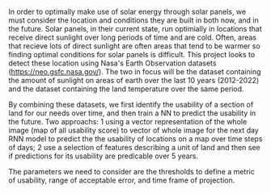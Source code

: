 In order to optimally make use of solar energy through solar panels, we must consider the location and conditions they are built in both now, and in the future. Solar panels, in their current state, run optimially in locations that receive direct sunlight over long periods of time and are cold. Often, areas that recieve lots of direct sunlight are often areas that tend to be warmer so finding optimal conditions for solar panels is difficult. This project looks to detect these location using Nasa's Earth Observation datasets (https://neo.gsfc.nasa.gov/). The two in focus will be the dataset containing the amount of sunlight on areas of earth over the last 10 years (2012-2022) and the dataset containing the land temperature over the same period. 

By combining these datasets, we first identify the usability of a section of land for our needs over time, and then train a NN to predict the usability in the future. Two approachs: 1 using a vector representation of the whole image (map of all usability score) to vector of whole image for the next day RNN model to predict the the usability of locations on a map over time steps of days; 2 use a selection of features describing a unit of land and then see if predictions for its usability are predicable over 5 years.

The parameters we need to consider are the thresholds to define a metric of usability, range of acceptable error, and time frame of projection.